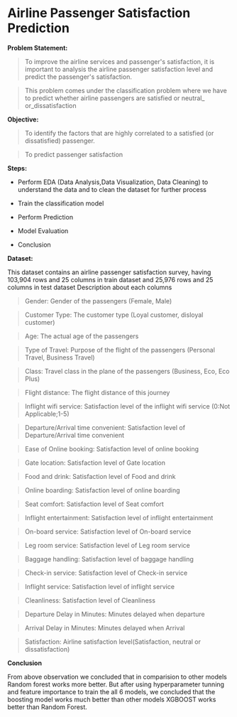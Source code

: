 # Airline Passenger Satisfaction Prediction

**Problem Statement:**

> To improve the airline services and passenger's satisfaction, it is important to analysis
the airline passenger satisfaction level and predict the passenger's satisfaction.

> This problem comes under the classification problem where we have to predict whether
airline passengers are satisfied or neutral_ or_dissatisfaction

**Objective:**

> To identify the factors that are highly correlated to a satisfied (or dissatisfied) passenger.

> To predict passenger satisfaction

**Steps:**

- Perform EDA (Data Analysis,Data Visualization, Data Cleaning) to understand the data and to clean the dataset for further process

- Train the classification model

- Perform Prediction

- Model Evaluation

- Conclusion

**Dataset:**

This dataset contains an airline passenger satisfaction survey, having 103,904 rows and 25 columns in train dataset and 25,976 rows and 25 columns in test dataset
Description about each columns

> Gender: Gender of the passengers (Female, Male)

> Customer Type: The customer type (Loyal customer, disloyal customer)

> Age: The actual age of the passengers

> Type of Travel: Purpose of the flight of the passengers (Personal Travel, Business Travel)

> Class: Travel class in the plane of the passengers (Business, Eco, Eco Plus)

> Flight distance: The flight distance of this journey

> Inflight wifi service: Satisfaction level of the inflight wifi service (0:Not Applicable;1-5)

> Departure/Arrival time convenient: Satisfaction level of Departure/Arrival time convenient

> Ease of Online booking: Satisfaction level of online booking

> Gate location: Satisfaction level of Gate location

> Food and drink: Satisfaction level of Food and drink

> Online boarding: Satisfaction level of online boarding

> Seat comfort: Satisfaction level of Seat comfort

> Inflight entertainment: Satisfaction level of inflight entertainment

> On-board service: Satisfaction level of On-board service

> Leg room service: Satisfaction level of Leg room service

> Baggage handling: Satisfaction level of baggage handling

> Check-in service: Satisfaction level of Check-in service

> Inflight service: Satisfaction level of inflight service

> Cleanliness: Satisfaction level of Cleanliness

> Departure Delay in Minutes: Minutes delayed when departure

> Arrival Delay in Minutes: Minutes delayed when Arrival

> Satisfaction: Airline satisfaction level(Satisfaction, neutral or dissatisfaction)

**Conclusion**

From above observation we concluded that in comparision to other models Random forest works more better.
But after using hyperparameter tunning and feature importance to train the all 6 models, we concluded that the boosting model works much better than other models
XGBOOST works better than Random Forest.
